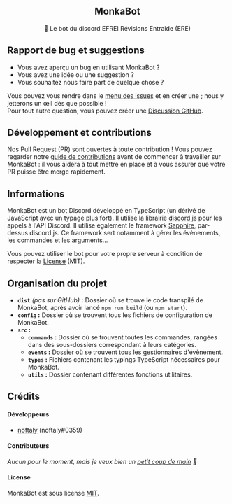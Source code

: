 <h2 align="center">MonkaBot</h2>
<p align="center">
    🦉 Le bot du discord EFREI Révisions Entraide (ERE)
</p>

## Rapport de bug et suggestions

- Vous avez aperçu un bug en utilisant MonkaBot ?
- Vous avez une idée ou une suggestion ?
- Vous souhaitez nous faire part de quelque chose ?

Vous pouvez vous rendre dans le [menu des issues] et en créer une ; nous y jetterons un œil dès que possible !\
Pour tout autre question, vous pouvez créer une [Discussion GitHub].

## Développement et contributions

Nos Pull Request (PR) sont ouvertes à toute contribution ! Vous pouvez regarder notre [guide de contributions] avant de commencer à travailler sur MonkaBot : il vous aidera à tout mettre en place et à vous assurer que votre PR puisse être merge rapidement.

## Informations

MonkaBot est un bot Discord développé en TypeScript (un dérivé de JavaScript avec un typage plus fort). Il utilise la librairie [discord.js] pour les appels à l'API Discord.
Il utilise également le framework [Sapphire], par-dessus discord.js.
Ce framework sert notamment à gérer les évènements, les commandes et les arguments...

Vous pouvez utiliser le bot pour votre propre serveur à condition de respecter la [License] (MIT).

## Organisation du projet

- **`dist`** *(pas sur GitHub)* **:** Dossier où se trouve le code transpilé de MonkaBot, après avoir lancé `npm run build` (ou `npm start`).
- **`config` :** Dossier où se trouvent tous les fichiers de configuration de MonkaBot.
- **`src` :**
  - **`commands` :** Dossier où se trouvent toutes les commandes, rangées dans des sous-dossiers correspondant à leurs catégories.
  - **`events` :** Dossier où se trouvent tous les gestionnaires d'évènement.
  - **`types` :** Fichiers contenant les typings TypeScript nécessaires pour MonkaBot.
  - **`utils` :** Dossier contenant différentes fonctions utilitaires.

## Crédits

#### Développeurs

- [noftaly] (noftaly#0359)

#### Contributeurs

*Aucun pour le moment, mais je veux bien un [petit coup de main] 🙂*

#### License

MonkaBot est sous license [MIT](./LICENSE).

<!-- Link Dump -->

[menu des issues]: https://github.com/noftaly/MonkaBot/issues
[Discussion GitHub]: https://github.com/noftaly/MonkaBot/discussions
[guide de contributions]: ./CONTRIBUTING.md
[discord.js]: https://npmjs.com/package/discord.js
[Sapphire]: https://www.npmjs.com/package/@sapphire/framework
[License]: https://github.com/noftaly/MonkaBot/blob/master/LICENSE
[noftaly]: https://github.com/noftaly
[petit coup de main]: #-développement-et-contributions
[MIT]: ./LICENSE
